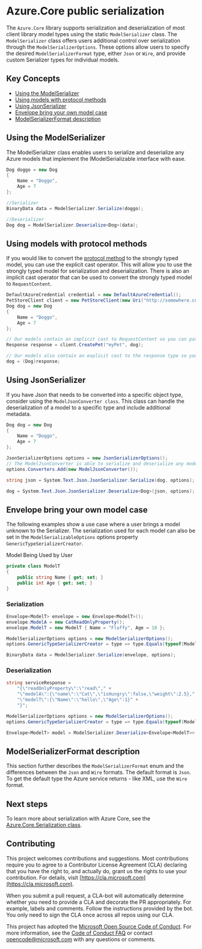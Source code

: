 # Azure.Core public serialization

The `Azure.Core` library supports serialization and deserialization of most client library model types using the static `ModelSerializer` class. The `ModelSerializer` class offers users additional control over serialization through the `ModelSerializerOptions`. These options allow users to specify the desired `ModelSerializerFormat` type, either `Json` or `Wire`, and provide custom Serializer types for individual models.

## Key Concepts

- [Using the ModelSerializer](#using-the-modelserializer)
- [Using models with protocol methods](#using-models-with-protocol-methods)
- [Using JsonSerializer](#using-jsonserializer)
- [Envelope bring your own model case](#envelope-bring-your-own-model-case)
- [ModelSerializerFormat description]("modelserializerformat-description")

## Using the ModelSerializer
The ModelSerializer class enables users to serialize and deserialize any Azure models that implement the IModelSerializable interface with ease. 

```C# Snippet:BaseModelSerializer
Dog doggo = new Dog
{
    Name = "Doggo",
    Age = 7
};

//Serializer
BinaryData data = ModelSerializer.Serialize(doggo);

//Deserializer
Dog dog = ModelSerializer.Deserialize<Dog>(data);
```

## Using models with protocol methods

If you would like to convert the [protocol method][protocol_method] to the strongly typed model, you can use the explicit cast operator. This will allow you to use the strongly typed model for serialization and deserialization. There is also an implicit cast operator that can be used to convert the strongly typed model to `RequestContent`.

```C# Snippet:CastOperations
DefaultAzureCredential credential = new DefaultAzureCredential();
PetStoreClient client = new PetStoreClient(new Uri("http://somewhere.com"), credential);
Dog dog = new Dog
{
    Name = "Doggo",
    Age = 7
};

// Our models contain an implicit cast to RequestContent so you can pass them directly to protocol methods.
Response response = client.CreatePet("myPet", dog);

// Our models also contain an explicit cast to the response type so you can deserialize them easily.
dog = (Dog)response;
```

## Using JsonSerializer

If you have Json that needs to be converted into a specific object type, consider using the `ModelJsonConverter class`. This class can handle the deserialization of a model to a specific type and include additional metadata. 

```C# Snippet:BaseModelConverter
Dog dog = new Dog
{
    Name = "Doggo",
    Age = 7
};

JsonSerializerOptions options = new JsonSerializerOptions();
// The ModelJsonConverter is able to serialize and deserialize any model that implements IModelJsonSerializable<T>.
options.Converters.Add(new ModelJsonConverter());

string json = System.Text.Json.JsonSerializer.Serialize(dog, options);

dog = System.Text.Json.JsonSerializer.Deserialize<Dog>(json, options);
```

## Envelope bring your own model case

The following examples show a use case where a user brings a model unknown to the Serializer. The serialization used for each model can also be set in the `ModelSerializableOptions` options property `GenericTypeSerializerCreator`. 

Model Being Used by User
```C# Snippet:Example_Model
private class ModelT
{
    public string Name { get; set; }
    public int Age { get; set; }
}
```

### Serialization

```C# Snippet:BYOMWithNewtonsoftSerialize
Envelope<ModelT> envelope = new Envelope<ModelT>();
envelope.ModelA = new CatReadOnlyProperty();
envelope.ModelT = new ModelT { Name = "Fluffy", Age = 10 };

ModelSerializerOptions options = new ModelSerializerOptions();
options.GenericTypeSerializerCreator = type => type.Equals(typeof(ModelT)) ? new NewtonsoftJsonObjectSerializer() : null;

BinaryData data = ModelSerializer.Serialize(envelope, options);
```

### Deserialization

```C# Snippet:BYOMWithNewtonsoftDeserialize
string serviceResponse =
    "{\"readOnlyProperty\":\"read\"," +
    "\"modelA\":{\"name\":\"Cat\",\"isHungry\":false,\"weight\":2.5}," +
    "\"modelT\":{\"Name\":\"hello\",\"Age\":1}" +
    "}";

ModelSerializerOptions options = new ModelSerializerOptions();
options.GenericTypeSerializerCreator = type => type.Equals(typeof(ModelT)) ? new NewtonsoftJsonObjectSerializer() : null;

Envelope<ModelT> model = ModelSerializer.Deserialize<Envelope<ModelT>>(new BinaryData(Encoding.UTF8.GetBytes(serviceResponse)), options: options);
```

## ModelSerializerFormat description
This section further describes the `ModelSerializerFormat` enum and the differences between the `Json` and `Wire` formats. The default format is `Json`. To get the default type the Azure service returns - like XML, use the `Wire` format.

## Next steps

To learn more about serialization with Azure Core, see the [Azure.Core.Serialization class](https://learn.microsoft.com/en-us/dotnet/api/azure.core.serialization.objectserializer?view=azure-dotnet).

## Contributing

This project welcomes contributions and suggestions. Most contributions require you to agree to a Contributor License Agreement (CLA) declaring that you have the right to, and actually do, grant us the rights to use your contribution. For details, visit [https://cla.microsoft.com](https://cla.microsoft.com).

When you submit a pull request, a CLA-bot will automatically determine whether you need to provide a CLA and decorate the PR appropriately. For example, labels and comments. Follow the instructions provided by the bot. You only need to sign the CLA once across all repos using our CLA.

This project has adopted the [Microsoft Open Source Code of Conduct](https://opensource.microsoft.com/codeofconduct/). For more information, see the [Code of Conduct FAQ](https://opensource.microsoft.com/codeofconduct/faq/) or contact [opencode@microsoft.com](mailto:opencode@microsoft.com) with any questions or comments.

<!-- LINKS -->
[protocol_method]: https://github.com/Azure/azure-sdk-for-net/blob/main/sdk/core/Azure.Core/samples/ProtocolMethods.md
